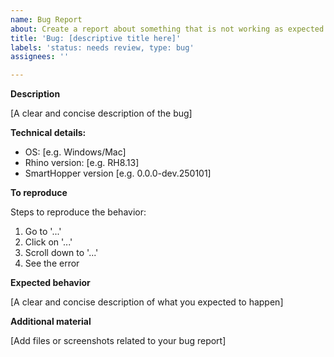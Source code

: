 ```yaml
---
name: Bug Report
about: Create a report about something that is not working as expected
title: 'Bug: [descriptive title here]'
labels: 'status: needs review, type: bug'
assignees: ''

---
```


**Description**

[A clear and concise description of the bug]

**Technical details:**

 - OS: [e.g. Windows/Mac]
 - Rhino version: [e.g. RH8.13]
 - SmartHopper version [e.g. 0.0.0-dev.250101]

**To reproduce**

Steps to reproduce the behavior:

1. Go to '...'
2. Click on '...'
3. Scroll down to '...'
4. See the error

**Expected behavior**

[A clear and concise description of what you expected to happen]

**Additional material**

[Add files or screenshots related to your bug report]

